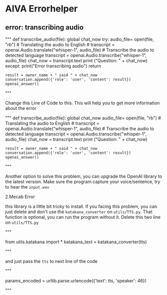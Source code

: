 # AIVA Errorhelper

## error: transcribing audio

"""
def transcribe_audio(file):
    global chat_now
    try:
        audio_file= open(file, "rb")
        # Translating the audio to English
        # transcript = openai.Audio.translate("whisper-1", audio_file)
        # Transcribe the audio to detected language
        transcript = openai.Audio.transcribe("whisper-1", audio_file)
        chat_now = transcript.text
        print ("Question: " + chat_now)
    except:
        print("Error transcribing audio")
        return

    result = owner_name + " said " + chat_now
    conversation.append({'role': 'user', 'content': result})
    openai_answer()
"""

Change this Line of Code to this. This will help you to get more information about the error

"""
def transcribe_audio(file):
    global chat_now
    audio_file= open(file, "rb")
    # Translating the audio to English
    # transcript = openai.Audio.translate("whisper-1", audio_file)
    # Transcribe the audio to detected language
    transcript = openai.Audio.transcribe("whisper-1", audio_file)
    chat_now = transcript.text
    print ("Question: " + chat_now)

    result = owner_name + " said " + chat_now
    conversation.append({'role': 'user', 'content': result})
    openai_answer()
"""

Another option to solve this problem, you can upgrade the OpenAI library to the latest version. Make sure the program capture your voice/sentence, try to hear the `input.wav`

2.Mecab Error

this library is a little bit tricky to install. If you facing this problem, you can just delete and don't use the `katakana_converter` on `utils/TTS.py`. That function is optional, you can run the program without it. Delete this two line on `utils/TTS.py`

"""

from utils.katakana import *
katakana_text = katakana_converter(tts)

"""

and just pass the `tts` to next line of the code

"""

params_encoded = urllib.parse.urlencode({'text': tts, 'speaker': 46})

"""
